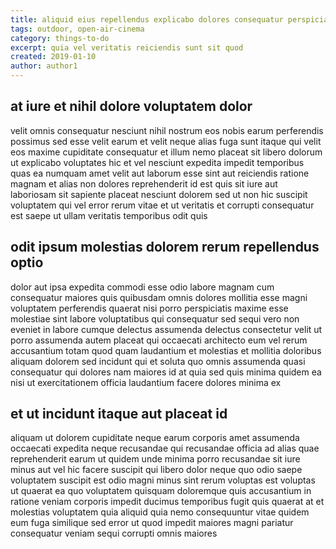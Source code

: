 ```yaml
---
title: aliquid eius repellendus explicabo dolores consequatur perspiciatis article 5799
tags: outdoor, open-air-cinema
category: things-to-do
excerpt: quia vel veritatis reiciendis sunt sit quod
created: 2019-01-10
author: author1
---
```


## at iure et nihil dolore voluptatem dolor

velit omnis consequatur nesciunt nihil nostrum eos nobis earum perferendis possimus sed esse velit earum et velit neque alias fuga sunt itaque qui velit eos maxime cupiditate consequatur et illum nemo placeat sit libero dolorum ut explicabo voluptates hic et vel nesciunt expedita impedit temporibus quas ea numquam amet velit aut laborum esse sint aut reiciendis ratione magnam et alias non dolores reprehenderit id est quis sit iure aut laboriosam sit sapiente placeat nesciunt dolorem sed ut non hic suscipit voluptatem qui vel error rerum vitae et ut veritatis et corrupti consequatur est saepe ut ullam veritatis temporibus odit quis

## odit ipsum molestias dolorem rerum repellendus optio

dolor aut ipsa expedita commodi esse odio labore magnam cum consequatur maiores quis quibusdam omnis dolores mollitia esse magni voluptatem perferendis quaerat nisi porro perspiciatis maxime esse molestiae sint labore voluptatibus qui consequatur sed sequi vero non eveniet in labore cumque delectus assumenda delectus consectetur velit ut porro assumenda autem placeat qui occaecati architecto eum vel rerum accusantium totam quod quam laudantium et molestias et mollitia doloribus aliquam dolorem sed incidunt qui et soluta quo omnis assumenda quasi consequatur qui dolores nam maiores id at quia sed quis minima quidem ea nisi ut exercitationem officia laudantium facere dolores minima ex

## et ut incidunt itaque aut placeat id

aliquam ut dolorem cupiditate neque earum corporis amet assumenda occaecati expedita neque recusandae qui recusandae officia ad alias quae reprehenderit earum ut quidem unde minima porro recusandae sit iure minus aut vel hic facere suscipit qui libero dolor neque quo odio saepe voluptatem suscipit est odio magni minus sint rerum voluptas est voluptas ut quaerat ea quo voluptatem quisquam doloremque quis accusantium in ratione veniam corporis impedit ducimus temporibus fugit quis quaerat at et molestias voluptatem quia aliquid quia nemo consequuntur vitae quidem eum fuga similique sed error ut quod impedit maiores magni pariatur consequatur veniam sequi corrupti omnis maiores
